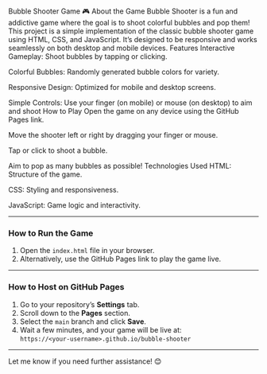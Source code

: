 Bubble Shooter Game
🎮 About the Game
Bubble Shooter is a fun and addictive game where the goal is to shoot colorful bubbles and pop them! This project is a simple implementation of the classic bubble shooter game using HTML, CSS, and JavaScript. It’s designed to be responsive and works seamlessly on both desktop and mobile devices.
Features
Interactive Gameplay: Shoot bubbles by tapping or clicking.

Colorful Bubbles: Randomly generated bubble colors for variety.

Responsive Design: Optimized for mobile and desktop screens.

Simple Controls: Use your finger (on mobile) or mouse (on desktop) to aim and shoot
How to Play
Open the game on any device using the GitHub Pages link.

Move the shooter left or right by dragging your finger or mouse.

Tap or click to shoot a bubble.

Aim to pop as many bubbles as possible!
Technologies Used
HTML: Structure of the game.

CSS: Styling and responsiveness.

JavaScript: Game logic and interactivity.

---

### **How to Run the Game**
1. Open the `index.html` file in your browser.
2. Alternatively, use the GitHub Pages link to play the game live.

---

### **How to Host on GitHub Pages**
1. Go to your repository’s **Settings** tab.
2. Scroll down to the **Pages** section.
3. Select the `main` branch and click **Save**.
4. Wait a few minutes, and your game will be live at:  
   `https://<your-username>.github.io/bubble-shooter`

---

Let me know if you need further assistance! 😊
